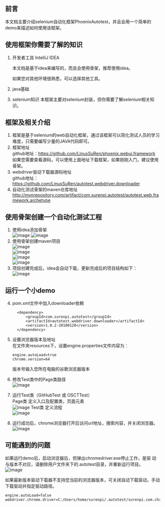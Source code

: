 ## 前言
  本文档主要介绍selenium自动化框架PhoenixAutotest，并且会用一个简单的demo来描述如何使用该框架。
  
## 使用框架你需要了解的知识
   1. 开发者工具 IntelliJ IDEA
     
      本文档是基于idea来编写的，而且会使用骨架，推荐使用idea。
      
      如果您对其他环境很熟悉，可以选择其他工具。
   2. java基础
   3. selenium知识
      本框架主要对selenium封装，但你需要了解selenium相关知识。

## 框架及相关介绍

   1. 框架是基于selenium的web自动化框架，通过该框架可以简化测试人员的学习难度，只需要编写少量的JAVA代码即可。
   2. 框架地址  
      github地址：https://github.com/LinuxSuRen/phoenix.webui.framework  
      如果您需要查看源码，可以使用上面地址下载框架，如果刚刚入门，建议使用骨架。  
   3. webdriver驱动下载器源码地址  
      github地址：https://github.com/LinuxSuRen/autotest.webdriver.downloader
   4. 自动化测试骨架的maven仓库地址  
      http://mvnrepository.com/artifact/com.surenpi.autotest/autotest.web.framework.archetype
      

## 使用骨架创建一个自动化测试工程
   1. 使用idea添加骨架  
      ![image](http://www.pic68.com/uploads/2018/04/1(2).png)
      ![image](http://www.pic68.com/uploads/2018/04/2.png)  
   2. 使用骨架创建maven项目  
      ![image](http://www.pic68.com/uploads/2018/04/3.png)  
      ![image](http://www.pic68.com/uploads/2018/04/4(1).png)  
      ![image](http://www.pic68.com/uploads/2018/04/5.png)  
      ![image](http://www.pic68.com/uploads/2018/04/6.png)
   3. 项目创建完成后，idea会自动下载，更新完成后的项目结构如下：  
      ![image](http://www.pic68.com/uploads/2018/04/7.png)  

##  运行一个小demo  
   4. pom.xml文件中加入downloader依赖
      ```
        <dependency>
            <groupId>com.surenpi.autotest</groupId>
            <artifactId>autotest.webdriver.downloader</artifactId>
            <version>1.0.2-20180128</version>
        </dependency>
      ```
   5. 设置浏览器版本及地址  
      在文件夹resources下，设置engine.properties文件内容为：  
       ```
       engine.autoLoad=true
       chrome.version=64  
       ```    
       版本号输入您所在电脑的谷歌浏览器版本  
       
   6. 修改Test类中的Page类路径  
       ![image](http://pic68.com/uploads/2018/05/1_1.png)  
   7. 运行Test类（GitHubTest 或 OSCTTest）  
       Page类 定义入口及配置类，页面元素  
       ![image](http://pic68.com/uploads/2018/05/1525252207_1_.png)
       Test类 定义流程  
       ![image](http://pic68.com/uploads/2018/05/20180502172300.png)


   8.  运行成功后，chrome浏览器打开后访问url地址，搜索内容，并关闭浏览器。  
       ![image](http://ww1.sinaimg.cn/large/87c01ec7gy1fqy6pyz0oxg20zk0k0u0x.gif)  
  

##  可能遇到的问题

   如果运行demo后，启动浏览器后，但弹出chromedriver.exe停止工作，是驱    动与版本不对应，请删除用户文件夹下的.autotest目录，并重新运行项目。    
   ![image](http://pic68.com/uploads/2018/05/20180502180956.png)  
   
     
     
   如果最新版本驱动下载器不支持您当前的浏览器版本，可关闭自动下载驱动，手动下载驱动并指定驱动路径。
   ```
   engine.autoLoad=false
   webdriver.chrome.driver=C:/Users/home/surenpi/.autotest/surenpi.com.chromedriver
   ```  
     
    